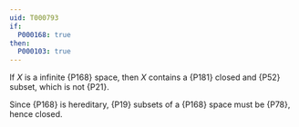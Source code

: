 ```yaml
---
uid: T000793
if:
  P000168: true
then:
  P000103: true
---
```


If $X$ is a infinite {P168} space, then $X$ contains a {P181} closed and {P52} subset, which is not {P21}.

Since {P168} is hereditary, {P19} subsets of a {P168} space must be {P78}, hence closed.
